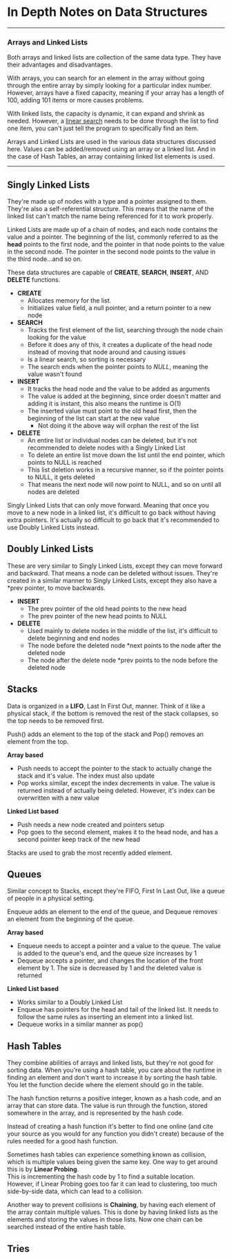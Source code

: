# In Depth Notes on Data Structures

---

### Arrays and Linked Lists
Both arrays and linked lists are collection of the same data type. They have their advantages and disadvantages.

With arrays, you can search for an element in the array without going through the entire array by simply looking for a particular index number. However, arrays have a fixed capacity, meaning if your array has a length of 100, adding 101 items or more causes problems.

With linked lists, the capacity is dynamic, it can expand and shrink as needed. However, a [linear search](https://github.com/00SaadChaudhry/CS50_Notes/blob/master/Week%203%20-%20Algorithms/notes.md#linear-search) needs to be done through the list to find one item, you can't just tell the program to specifically find an item.

Arrays and Linked Lists are used in the various data structures discussed here. Values can be added/removed using an array or a linked list. And in the case of Hash Tables, an array containing linked list elements is used.

---

## Singly Linked Lists
They're made up of nodes with a type and a pointer assigned to them. They're also a self-referential structure. This means that the name of the linked list can't match the name being referenced for it to work properly.

Linked Lists are made up of a chain of nodes, and each node contains the value and a pointer. The beginning of the list, commonly referred to as the **head** points to the first node, and the pointer in that node points to the value in the second node. The pointer in the second node points to the value in the third node...and so on.

These data structures are capable of **CREATE**, **SEARCH**, **INSERT**, AND **DELETE** functions.

* **CREATE** 
	- Allocates memory for the list. 
	- Initializes value field, a null pointer, and a return pointer to a new node
* **SEARCH** 
	- Tracks the first element of the list, searching through the node chain looking for the value
	- Before it does any of this, it creates a duplicate of the head node instead of moving that node around and causing issues
	- Is a linear search, so sorting is necessary
	- The search ends when the pointer points to *NULL*, meaning the value wasn't found
* **INSERT**
	- It tracks the head node and the value to be added as arguments
	- The value is added at the beginning, since order doesn't matter and adding it is instant, this also means the runtime is O(1)
	- The inserted value must point to the old head first, then the beginning of the list can start at the new value
		+	Not doing it the above way will orphan the rest of the list
* **DELETE**
	- An entire list or individual nodes can be deleted, but it's not recommended to delete nodes with a Singly Linked List
	- To delete an entire list move down the list until the end pointer, which points to NULL is reached
	- This list deletion works in a recursive manner, so if the pointer points to NULL, it gets deleted
	- That means the next node will now point to NULL, and so on until all nodes are deleted	

Singly Linked Lists that can only move forward. Meaning that once you move to a new node in a linked list, it's difficult to go back without having extra pointers. It's actually so difficult to go back that it's recommended to use Doubly Linked Lists instead.



## Doubly Linked Lists
These are very similar to Singly Linked Lists, except they can move forward and backward. That means a node can be deleted without issues. They're created in a similar manner to Singly Linked Lists, except they also have a *prev pointer, to move backwards.

* **INSERT**
	- The prev pointer of the old head points to the new head
	- The prev pointer of the new head points to NULL
* **DELETE**
	- Used mainly to delete nodes in the middle of the list, it's difficult to delete beginning and end nodes
	- The node before the deleted node *next points to the node after the deleted node
	- The node after the delete node *prev points to the node before the deleted node

## Stacks
Data is organized in a **LIFO**, Last In First Out, manner. Think of it like a physical stack, if the bottom is removed the rest of the stack collapses, so the top needs to be removed first.

Push() adds an element to the top of the stack and Pop() removes an element from the top.

**Array based**

* Push needs to accept the pointer to the stack to actually change the stack and it's value. The index must also update
* Pop works similar, except the index decrements in value. The value is returned instead of actually being deleted. However, it's index can be overwritten with a new value

**Linked List based**

* Push needs a new node created and pointers setup
* Pop goes to the second element, makes it to the head node, and has a second pointer keep track of the new head

Stacks are used to grab the most recently added element.

## Queues
Similar concept to Stacks, except they're FIFO, First In Last Out, like a queue of people in a physical setting.

Enqueue adds an element to the end of the queue, and Dequeue removes an element from the beginning of the queue.

**Array based**

* Enqueue needs to accept a pointer and a value to the queue. The value is added to the queue's end, and the queue size increases by 1
* Dequeue accepts a pointer, and changes the location of the front element by 1. The size is decreased by 1 and the deleted value is returned

**Linked List based**

* Works similar to a Doubly Linked List
* Enqueue has pointers for the head and tail of the linked list. It needs to follow the same rules as inserting an element into a linked list.
* Dequeue works in a similar manner as pop()

## Hash Tables
They combine abilities of arrays and linked lists, but they're not good for sorting data. When you're using a hash table, you care about the runtime in finding an element and don't want to increase it by sorting the hash table. You let the function decide where the element should go in the table.

The hash function returns a positive integer, known as a hash code, and an array that can store data. The value is run through the function, stored somewhere in the array, and is represented by the hash code. 

Instead of creating a hash function it's better to find one online (and cite your source as you would for any function you didn't create) because of the rules needed for a good hash function. 

Sometimes hash tables can experience something known as collision, which is multiple values being given the same key. One way to get around this is by **Linear Probing**.  
This is incrementing the hash code by 1 to find a suitable location.  
However, if Linear Probing goes too far it can lead to clustering, too much side-by-side data, which can lead to a collision. 

Another way to prevent collisions is **Chaining**, by having each element of the array contain multiple values. This is done by having linked lists as the elements and storing the values in those lists. Now one chain can be searched instead of the entire hash table.

## Tries